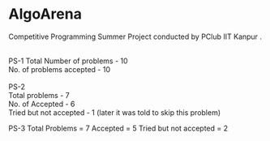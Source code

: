 # AlgoArena<br/>
Competitive Programming Summer Project conducted by PClub IIT Kanpur .<br/>
<br/>


PS-1 
Total Number of problems - 10 <br/>
No. of problems accepted - 10  <br/>
<br/>
PS-2 <br/>
Total problems - 7 <br/>
No. of Accepted - 6 <br/>
Tried but not accepted - 1 (later it was told to skip this problem) 

PS-3
Total Problems = 7 
Accepted = 5 
Tried but not accepted = 2 
